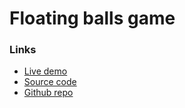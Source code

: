 # Floating balls game

### Links

+ [Live demo](https://js-floating-balls-game-oop--rjlevy.repl.co/)
+ [Source code](https://repl.it/@rjlevy/js-floating-balls-game-oop)
+ [Github repo](https://github.com/rolandjlevy/js-floating-balls-game-oop)